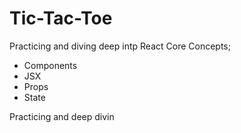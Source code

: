 # Tic-Tac-Toe

Practicing and diving deep intp React Core Concepts; 
- Components
- JSX
- Props
- State

Practicing and deep divin



